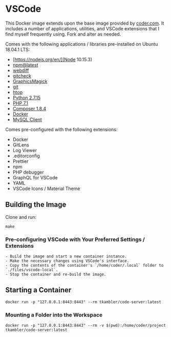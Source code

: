 # VSCode

This Docker image extends upon the base image provided by [coder.com](https://coder.com/). It includes a number of applications, utilities, and VSCode extensions that I find myself frequently using. Fork and alter as needed.

Comes with the following applications / libraries pre-installed on Ubuntu 18.04.1 LTS:

- [https://nodejs.org/en/](Node 10.15.3)
- [npm@latest](https://www.npmjs.com)
- [webdiff](https://github.com/danvk/webdiff)
- [gitcheck](https://github.com/badele/gitcheck)
- [GraphicsMagick](http://www.graphicsmagick.org/)
- [git](https://git-scm.com)
- [htop](https://hisham.hm/htop/)
- [Python 2.7.15](https://www.python.org)
- [PHP 7.1](https://www.php.net)
- [Composer 1.8.4](https://getcomposer.org)
- [Docker](https://www.docker.com)
- [MySQL Client](https://www.mysql.com)

Comes pre-configured with the following extensions:

  - Docker
  - GitLens
  - Log Viewer
  - .editorconfig
  - Prettier
  - npm
  - PHP debugger
  - GraphQL for VSCode
  - YAML
  - VSCode Icons / Material Theme

## Building the Image

Clone and run:

    make

### Pre-configuring VSCode with Your Preferred Settings / Extensions

    - Build the image and start a new container instance.
    - Make the necessary changes using VSCode's interface.
    - Copy the contents of the container's `/home/coder/.local` folder to `./files/vscode-local`.
    - Stop the container and re-build the image.

## Starting a Container

    docker run -p "127.0.0.1:8443:8443" --rm tkambler/code-server:latest

### Mounting a Folder into the Workspace

    docker run -p "127.0.0.1:8443:8443" --rm -v $(pwd):/home/coder/project tkambler/code-server:latest
